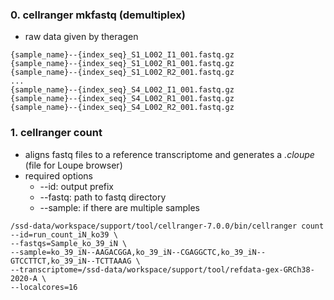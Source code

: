 ### 0. cellranger mkfastq (demultiplex)
- raw data given by theragen
~~~
{sample_name}--{index_seq}_S1_L002_I1_001.fastq.gz
{sample_name}--{index_seq}_S1_L002_R1_001.fastq.gz
{sample_name}--{index_seq}_S1_L002_R2_001.fastq.gz
...
{sample_name}--{index_seq}_S4_L002_I1_001.fastq.gz
{sample_name}--{index_seq}_S4_L002_R1_001.fastq.gz
{sample_name}--{index_seq}_S4_L002_R2_001.fastq.gz
~~~

### 1. cellranger count
- aligns fastq files to a reference transcriptome and generates a *.cloupe* (file for Loupe browser)
- required options
  - --id: output prefix
  - --fastq: path to fastq directory
  - --sample: if there are multiple samples
~~~bashscipt
/ssd-data/workspace/support/tool/cellranger-7.0.0/bin/cellranger count --id=run_count_iN_ko39 \
--fastqs=Sample_ko_39_iN \
--sample=ko_39_iN--AAGACGGA,ko_39_iN--CGAGGCTC,ko_39_iN--GTCCTTCT,ko_39_iN--TCTTAAAG \
--transcriptome=/ssd-data/workspace/support/tool/refdata-gex-GRCh38-2020-A \
--localcores=16
~~~
